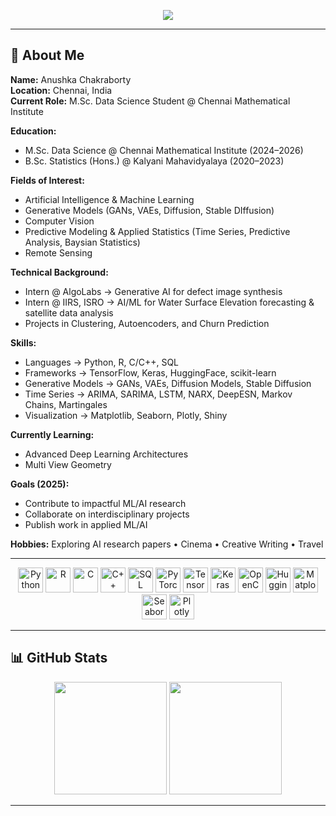 <!-- Header Banner -->
<p align="center">
  <img src="https://capsule-render.vercel.app/api?type=waving&height=300&color=gradient&text=Anushka%20Chakraborty&textBg=false&animation=blinking&section=header&desc=Machine%20Learning%20|%20Generative%20AI%20|%20Computer%20Vision%20|%20Applied%20Statistics" />
</p>

---


## 📝 About Me  

**Name:** Anushka Chakraborty  
**Location:** Chennai, India  
**Current Role:** M.Sc. Data Science Student @ Chennai Mathematical Institute  

**Education:**  
- M.Sc. Data Science @ Chennai Mathematical Institute (2024–2026)  
- B.Sc. Statistics (Hons.) @ Kalyani Mahavidyalaya (2020–2023)  

**Fields of Interest:**  
- Artificial Intelligence & Machine Learning  
- Generative Models (GANs, VAEs, Diffusion, Stable DIffusion)  
- Computer Vision  
- Predictive Modeling & Applied Statistics (Time Series, Predictive Analysis, Baysian Statistics)
- Remote Sensing 

**Technical Background:**  
- Intern @ AlgoLabs → Generative AI for defect image synthesis  
- Intern @ IIRS, ISRO → AI/ML for Water Surface Elevation forecasting & satellite data analysis  
- Projects in Clustering, Autoencoders, and Churn Prediction  

**Skills:**  
- Languages → Python, R, C/C++, SQL  
- Frameworks → TensorFlow, Keras, HuggingFace, scikit-learn  
- Generative Models → GANs, VAEs, Diffusion Models, Stable Diffusion  
- Time Series → ARIMA, SARIMA, LSTM, NARX, DeepESN, Markov Chains, Martingales 
- Visualization → Matplotlib, Seaborn, Plotly, Shiny  

**Currently Learning:**  
- Advanced Deep Learning Architectures  
- Multi View Geometry

**Goals (2025):**  
- Contribute to impactful ML/AI research  
- Collaborate on interdisciplinary projects  
- Publish work in applied ML/AI  

**Hobbies:** Exploring AI research papers • Cinema • Creative Writing • Travel  

----

<p align="center"> <!-- Languages --> <img src="https://cdn.jsdelivr.net/gh/devicons/devicon/icons/python/python-original.svg" height="40" alt="Python"/> <img src="https://cdn.jsdelivr.net/gh/devicons/devicon/icons/r/r-original.svg" height="40" alt="R"/> <img src="https://cdn.jsdelivr.net/gh/devicons/devicon/icons/c/c-original.svg" height="40" alt="C"/> <img src="https://cdn.jsdelivr.net/gh/devicons/devicon/icons/cplusplus/cplusplus-original.svg" height="40" alt="C++"/> <img src="https://cdn.jsdelivr.net/gh/devicons/devicon/icons/mysql/mysql-original.svg" height="40" alt="SQL"/> <!-- ML/DL Frameworks --> <img src="https://cdn.jsdelivr.net/gh/devicons/devicon/icons/pytorch/pytorch-original.svg" height="40" alt="PyTorch"/> <img src="https://cdn.jsdelivr.net/gh/devicons/devicon/icons/tensorflow/tensorflow-original.svg" height="40" alt="TensorFlow"/> <img src="https://cdn.jsdelivr.net/gh/devicons/devicon/icons/keras/keras-original.svg" height="40" alt="Keras"/> <img src="https://cdn.jsdelivr.net/gh/devicons/devicon/icons/opencv/opencv-original.svg" height="40" alt="OpenCV"/> <img src="https://avatars.githubusercontent.com/u/25720743?s=200&v=4" height="40" alt="HuggingFace"/> <!-- HF icon --> <!-- Visualization --> <img src="https://cdn.jsdelivr.net/gh/devicons/devicon/icons/matplotlib/matplotlib-original.svg" height="40" alt="Matplotlib"/> <img src="https://cdn.jsdelivr.net/gh/devicons/devicon/icons/seaborn/seaborn-original.svg" height="40" alt="Seaborn"/> <img src="https://cdn.jsdelivr.net/gh/devicons/devicon/icons/plotly/plotly-original.svg" height="40" alt="Plotly"/> </p>


---

## 📊 GitHub Stats  

<p align="center">
  <!-- GitHub Stats Card -->
  <img src="https://github-readme-stats.vercel.app/api?username=Anu589&show_icons=true&theme=radical&hide_border=true" height="180"/>
  
  <!-- Most Used Languages Card -->
  <img src="https://github-readme-stats.vercel.app/api/top-langs/?username=Anu589&layout=compact&theme=radical&hide_border=true" height="180"/>
</p>

---

